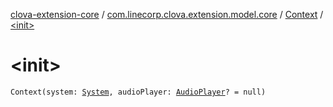 [clova-extension-core](../../index.md) / [com.linecorp.clova.extension.model.core](../index.md) / [Context](index.md) / [&lt;init&gt;](./-init-.md)

# &lt;init&gt;

`Context(system: `[`System`](../-system/index.md)`, audioPlayer: `[`AudioPlayer`](../../com.linecorp.clova.extension.model.audio/-audio-player/index.md)`? = null)`